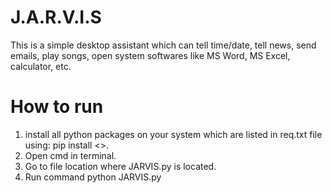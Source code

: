 # J.A.R.V.I.S

This is a simple desktop assistant which can tell time/date, tell news, send emails, play songs, open system softwares like MS Word, MS Excel, calculator, etc.

# How to run

1) install all python packages on your system which are listed in req.txt file using:
        pip install <<package name>>.
2) Open cmd in terminal.
3) Go to file location where JARVIS.py is located.
4) Run command python JARVIS.py
